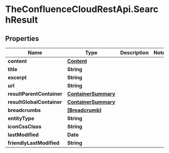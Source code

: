# TheConfluenceCloudRestApi.SearchResult

## Properties
Name | Type | Description | Notes
------------ | ------------- | ------------- | -------------
**content** | [**Content**](Content.md) |  | 
**title** | **String** |  | 
**excerpt** | **String** |  | 
**url** | **String** |  | 
**resultParentContainer** | [**ContainerSummary**](ContainerSummary.md) |  | 
**resultGlobalContainer** | [**ContainerSummary**](ContainerSummary.md) |  | 
**breadcrumbs** | [**[Breadcrumb]**](Breadcrumb.md) |  | 
**entityType** | **String** |  | 
**iconCssClass** | **String** |  | 
**lastModified** | **Date** |  | 
**friendlyLastModified** | **String** |  | 
